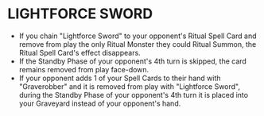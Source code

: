 
# LIGHTFORCE SWORD

*   If you chain "Lightforce Sword" to your opponent's Ritual Spell Card and remove from play the only Ritual Monster they could Ritual Summon, the Ritual Spell Card's effect disappears.
*   If the Standby Phase of your opponent's 4th turn is skipped, the card remains removed from play face-down.
*   If your opponent adds 1 of your Spell Cards to their hand with "Graverobber" and it is removed from play with "Lightforce Sword", during the Standby Phase of your opponent's 4th turn it is placed into your Graveyard instead of your opponent's hand.

  
